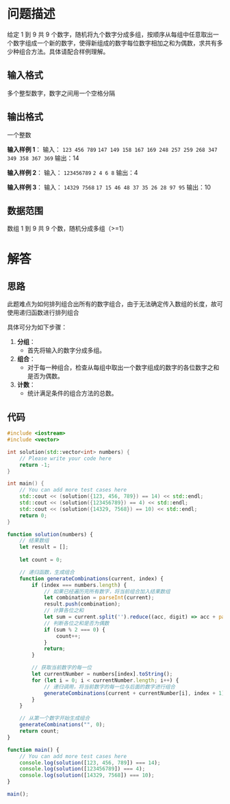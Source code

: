 # 问题描述

给定 1 到 9 共 9 个数字，随机将九个数字分成多组，按顺序从每组中任意取出一个数字组成一个新的数字，使得新组成的数字每位数字相加之和为偶数，求共有多少种组合方法。具体请配合样例理解。

## 输入格式

多个整型数字，数字之间用一个空格分隔

## 输出格式

一个整数

**输入样例 1**：
输入：
`123 456 789`
`147 149 158 167 169 248 257 259 268 347 349 358 367 369`
输出：14

**输入样例 2**：
输入：
`123456789`
`2 4 6 8`
输出：4

**输入样例 3**：
输入：
`14329 7568`
`17 15 46 48 37 35 26 28 97 95`
输出：10

## 数据范围

数组 1 到 9 共 9 个数，随机分成多组（>=1）

# 解答

## 思路

此题难点为如何排列组合出所有的数字组合，由于无法确定传入数组的长度，故可使用递归函数进行排列组合

具体可分为如下步骤：

1. **分组**：
   - 首先将输入的数字分成多组。
2. **组合**：
   - 对于每一种组合，检查从每组中取出一个数字组成的数字的各位数字之和是否为偶数。
3. **计数**：
   - 统计满足条件的组合方法的总数。

## 代码

```cpp
#include <iostream>
#include <vector>

int solution(std::vector<int> numbers) {
    // Please write your code here
    return -1;
}

int main() {
    // You can add more test cases here
    std::cout << (solution({123, 456, 789}) == 14) << std::endl;
    std::cout << (solution({123456789}) == 4) << std::endl;
    std::cout << (solution({14329, 7568}) == 10) << std::endl;
    return 0;
}
```

```js
function solution(numbers) {
    // 结果数组
    let result = [];
    
    let count = 0;

    // 递归函数，生成组合
    function generateCombinations(current, index) {
        if (index === numbers.length) {
            // 如果已经遍历完所有数字，将当前组合加入结果数组
            let combination = parseInt(current);
            result.push(combination);
            // 计算各位之和
            let sum = current.split('').reduce((acc, digit) => acc + parseInt(digit), 0);
            // 判断各位之和是否为偶数
            if (sum % 2 === 0) {
                count++;
            }
            return;
        }

        // 获取当前数字的每一位
        let currentNumber = numbers[index].toString();
        for (let i = 0; i < currentNumber.length; i++) {
            // 递归调用，将当前数字的每一位与后面的数字进行组合
            generateCombinations(current + currentNumber[i], index + 1);
        }
    }

    // 从第一个数字开始生成组合
    generateCombinations("", 0);
    return count;
}

function main() {
    // You can add more test cases here
    console.log(solution([123, 456, 789]) === 14);
    console.log(solution([123456789]) === 4);
    console.log(solution([14329, 7568]) === 10);
}

main();
```